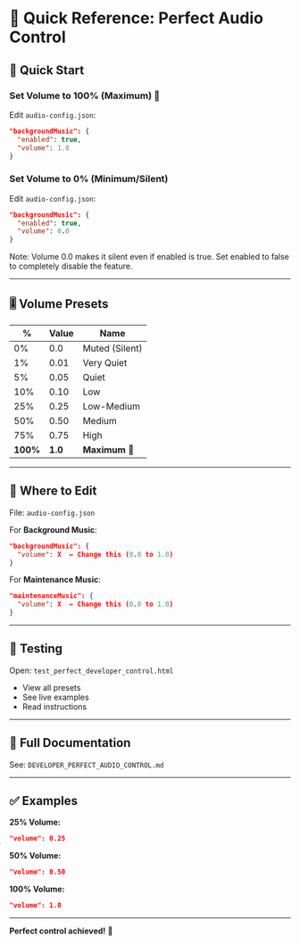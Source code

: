 # 🎯 Quick Reference: Perfect Audio Control

## 🚀 Quick Start

### Set Volume to 100% (Maximum) 💯

Edit `audio-config.json`:
```json
"backgroundMusic": {
  "enabled": true,
  "volume": 1.0
}
```

### Set Volume to 0% (Minimum/Silent)

Edit `audio-config.json`:
```json
"backgroundMusic": {
  "enabled": true,
  "volume": 0.0
}
```
Note: Volume 0.0 makes it silent even if enabled is true. Set enabled to false to completely disable the feature.

---

## 🎚️ Volume Presets

| % | Value | Name |
|---|-------|------|
| 0% | 0.0 | Muted (Silent) |
| 1% | 0.01 | Very Quiet |
| 5% | 0.05 | Quiet |
| 10% | 0.10 | Low |
| 25% | 0.25 | Low-Medium |
| 50% | 0.50 | Medium |
| 75% | 0.75 | High |
| **100%** | **1.0** | **Maximum** 💯 |

---

## 📝 Where to Edit

File: `audio-config.json`

For **Background Music**:
```json
"backgroundMusic": {
  "volume": X  ← Change this (0.0 to 1.0)
}
```

For **Maintenance Music**:
```json
"maintenanceMusic": {
  "volume": X  ← Change this (0.0 to 1.0)
}
```

---

## 🧪 Testing

Open: `test_perfect_developer_control.html`
- View all presets
- See live examples
- Read instructions

---

## 📖 Full Documentation

See: `DEVELOPER_PERFECT_AUDIO_CONTROL.md`

---

## ✅ Examples

**25% Volume:**
```json
"volume": 0.25
```

**50% Volume:**
```json
"volume": 0.50
```

**100% Volume:**
```json
"volume": 1.0
```

---

**Perfect control achieved!** 🎉
